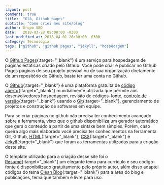```yaml
---
layout: post
comments: true
title:  "Olá, Github pages"
subtitle: "Como criei meu site/blog"
author: Grupo SEO
date:   2018-03-28 09:00:00 -0300
last_modified_at: 2018-04-01 20:00:00 -0300
category: Tecnologia
tags: ["github", "github pages", "jekyll", "hospedagem"]
---
```



O [Github Pages][1]{:target="_blank"} é um serviço para hospedagem de páginas estáticas criado pelo Github. Você pode criar e publicar no Github Pages páginas de seu projeto pessoal ou de sua organização diretamente de um repositório do Github, basta ter uma conta no Github.

O [Github][2]{:target="_blank"} é uma plataforma gratuita de [código aberto][3]{:target="_blank"} mundialmente utilizada que permite aos desenvolvedores hospedagem, revisão de códigos-fonte, [controle de versão][4]{:target="_blank"} usando o [Git][5]{:target="_blank"}, gerenciamento de projetos e construção de softwares em equipe. 

Para se criar páginas no github não precisa ter conhecimento avançado sobre a ferramenta, visto que o github disponibiliza um gerador automático que gera o conteúdo  a partir de uma sintaxe bem simples. Porém, caso queira algo mais elaborado você precisa ter conhecimentos na ferramenta Git, Github, [HTML][6]{:target="_blank"}, [CSS][7]{:target="_blank"} e [Jekyll][8]{:target="_blank"} que foram as ferramentas utilizadas para a criação deste site.

O template utilizado para a criação desse site foi o [Resume][9]{:target="_blank"} um elegante tema para currículo e seu código-fonte é disponibilizado gratuitamente pelo próprio autor, além disso adaptei códigos do tema [Clean Blog][10]{:target="_blank"} para a área do blog e publicações, tema que também é livre para uso.

[1]: https://pages.github.com/	"Oficial: Github Pages"
[2]: https://pt.wikipedia.org/wiki/GitHub/	"Wikipedia: Github"
[3]: https://pt.wikipedia.org/wiki/C%C3%B3digo_aberto	"Wikipedia: Código Aberto"
[4]: https://pt.wikipedia.org/wiki/Sistema_de_controle_de_vers%C3%B5es "Wikipedia: Sistema de Controle de Versões"
[5]: https://pt.wikipedia.org/wiki/Git "Wikipedia: Git"
[6]: https://pt.wikipedia.org/wiki/HTML "Wikipedia: HTML"
[7]: https://pt.wikipedia.org/wiki/Cascading_Style_Sheets "Wikipedia: CSS"
[8]: https://jekyllrb.com/ "Oficial: Jekyll"
[9]: https://startbootstrap.com/template-overviews/resume/ "Template Bootstrap: Resume"
[10]: https://startbootstrap.com/template-overviews/clean-blog/ "Template Bootstrap: Clean Blog"

